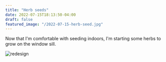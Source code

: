 ```yaml
---
title: "Herb seeds"
date: 2022-07-15T18:13:50-04:00
draft: false
featured_image: "/2022-07-15-herb-seed.jpg"
---
```


Now that I'm comfortable with seeding indoors, I'm starting some herbs to grow on the window sill.

![redesign](/2022-07-15-herb-seed.jpg)
